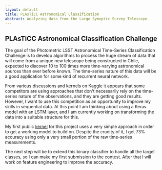 ```yaml
---
layout: default
title: PLAsTiCC Astronomical Classification
abstract: Analyzing data from the Large Synoptic Survey Telescope.
---
```


## PLAsTiCC Astronomical Classification Challenge

The goal of the Photometric LSST Astronomical Time-Series Classification 
Challenge is to develop algorithms to process the huge stream of data 
that will come from a unique new telescope being constructed in Chile, 
expected to discover 10 to 100 times more time-varying astronomical 
sources than ever before known.  The time-series nature of this data 
will be a good application for some kind of recurrent neural network.
 
From various discussions and kernels on Kaggle it appears that 
some competitors are using approaches that don't necessarily rely on the 
time-series nature of the observations, and they are getting good 
results.  However, I want to use this competition as an opportunity to 
improve my skills in sequential data.  At this point I am thinking 
about using a Keras model with an LSTM layer, and I am currently 
working on transforming the data into a suitable structure for this.

My first public [kernel](https://www.kaggle.com/ridercoach/crude-binary-attempt-w-raw-time-series-data) 
for this project uses a very simple approach in order to get 
a working model to build on. Despite the crudity of it, 
I get 73% accuracy using only a very small portion of the raw time-series 
measurements.

The next step will be to extend this binary classifier to handle all 
the target classes, so I can make my first submission to the 
contest. After that I will work on feature engineering to improve the accuracy.



